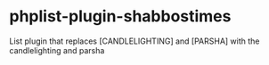# phplist-plugin-shabbostimes
List plugin that replaces [CANDLELIGHTING] and [PARSHA] with the candlelighting and parsha
